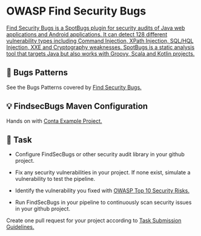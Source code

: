 OWASP Find Security Bugs
====

[Find Security Bugs is a SpotBugs plugin for security audits of Java web applications and Android applications. It can detect 128 different vulnerability types including Command Injection, XPath Injection, SQL/HQL Injection, XXE and Cryptography weaknesses. SpotBugs is a static analysis tool that targets Java but also works with Groovy, Scala and Kotlin projects.](https://owasp.org/www-project-find-security-bugs/) 

## :bug: Bugs Patterns

See the Bugs Patterns covered by [Find Security Bugs.](https://find-sec-bugs.github.io/bugs.htm)

## :bulb: FindsecBugs Maven Configuration

Hands on with [Conta Example Project.](https://github.com/persapiens-classes/conta/issues/170)


## :construction_worker: Task

- Configure FindSecBugs or other security audit library in your github project.

- Fix any security vulnerabilities in your project. If none exist, simulate a vulnerability to test the pipeline.

- Identify the vulnerability you fixed with [OWASP Top 10 Security Risks.](https://owasp.org/Top10/)

- Run FindSecBugs in your pipeline to continuously scan security issues in your github project.

Create one pull request for your project according to [Task Submission Guidelines.](../assessment.md#task-submission)

